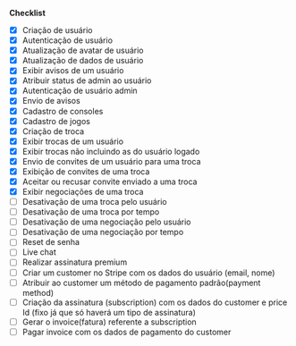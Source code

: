 **Checklist**

- [x]  Criação de usuário
- [x]  Autenticação de usuário
- [x]  Atualização de avatar de usuário
- [x]  Atualização de dados de usuário
- [x]  Exibir avisos de um usuário
- [x]  Atribuir status de admin ao usuário
- [x]  Autenticação de usuário admin
- [x]  Envio de avisos
- [x]  Cadastro de consoles
- [x]  Cadastro de jogos
- [x]  Criação de troca
- [x]  Exibir trocas de um usuário
- [x]  Exibir trocas não incluindo as do usuário logado
- [x]  Envio de convites de um usuário para uma troca
- [x]  Exibição de convites de uma troca
- [x]  Aceitar ou recusar convite enviado a uma troca
- [x]  Exibir negociações de uma troca
- [ ]  Desativação de uma troca pelo usuário
- [ ]  Desativação de uma troca por tempo
- [ ]  Desativação de uma negociação pelo usuário
- [ ]  Desativação de uma negociação por tempo
- [ ]  Reset de senha
- [ ]  Live chat
- [ ]  Realizar assinatura premium
- [ ]  Criar um customer no Stripe com os dados do usuário (email, nome)
- [ ]  Atribuir ao customer um método de pagamento padrão(payment method)
- [ ]  Criação da assinatura (subscription) com os dados do customer e price Id (fixo já que só haverá um tipo de assinatura)
- [ ]  Gerar o invoice(fatura) referente a subscription
- [ ]  Pagar invoice com os dados de pagamento do customer
